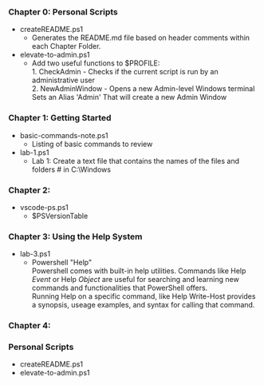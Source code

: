 ﻿### Chapter 0\: Personal Scripts
 * createREADME.ps1
    *  Generates the README.md file based on header comments within each Chapter Folder. 
 * elevate-to-admin.ps1
    *   Add two useful functions to $PROFILE:     <br/> 1. CheckAdmin - Checks if the current script is run by an administrative user     <br/> 2. NewAdminWindow - Opens a new Admin-level Windows terminal     <br/> Sets an Alias 'Admin' That will create a new Admin Window 
### Chapter 1\: Getting Started
 * basic-commands-note.ps1
    *  Listing of basic commands to review 
 * lab-1.ps1
    *   Lab 1: Create a text file that contains the names of the files and folders # in C:\Windows  
### Chapter 2\: 
 * vscode-ps.ps1
    * $PSVersionTable
### Chapter 3\: Using the Help System
 * lab-3.ps1
    *  Powershell "Help" <br> Powershell comes with built-in help utilities.     Commands like Help *Event* or Help *Object*      are useful for searching and learning new commands     and functionalities that PowerShell offers. <br> Running Help on a specific command, like Help Write-Host     provides a synopsis, useage examples, and syntax for calling that command.  
### Chapter 4\: 
### Personal Scripts
* createREADME.ps1
* elevate-to-admin.ps1
